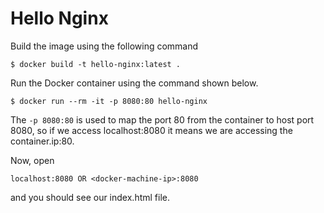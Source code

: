 # Hello Nginx

Build the image using the following command

```
$ docker build -t hello-nginx:latest .
```

Run the Docker container using the command shown below.

```
$ docker run --rm -it -p 8080:80 hello-nginx
```
The ```-p 8080:80``` is used to map the port 80 from the container to host port 8080, so if we access localhost:8080 it means we are accessing the container.ip:80.

Now, open 

```
localhost:8080 OR <docker-machine-ip>:8080
```
and you should see our index.html file.